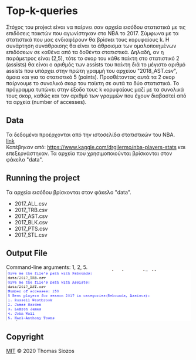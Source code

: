 # Top-k-queries

Στόχος του project είναι να παίρνει σαν αρχεία εισόδου στατιστικά με τις
επιδόσεις παικτών που αγωνίστηκαν στο NBA το 2017. Σύμφωνα με τα στατιστικά
που μας ενδιαφέρουν θα βρίσκει τους κορυφαίους k. Η συνάρτηση συνάθροισης θα
είναι το άθροισμα των ομαλοποιημένων επιδόσεων σε καθένα από τα δοθέντα στατιστικά.
Δηλαδή, αν η παράμετρος είναι (2,5), τότε το σκορ του κάθε παίκτη στο στατιστικό 2
(assists) θα είναι ο αριθμός των assists του παίκτη διά το μέγιστο αριθμό assists
που υπάρχει στην πρώτη γραμμή του αρχείου "2018_AST.csv", όμοια και για το στατιστικό
5 (points). Προσθέτοντας αυτά τα 2 σκορ παίρνουμε το συνολικό σκορ του παίκτη σε
αυτά τα δύο στατιστικά. Το πρόγραμμα τυπώνει στην έξοδο τους k κορυφαίους μαζί με
τα συνολικά τους σκορ, καθώς και τον αριθμό των γραμμών που έχουν διαβαστεί από
τα αρχεία (number of accesses).

## Data

Τα δεδομένα προέρχονται από την ιστοσελίδα στατιστικών του NBA.<br/>
[link](https://www.basketball-reference.com/)<br/>
Κατέβηκαν από: https://www.kaggle.com/drgilermo/nba-players-stats και επεξεργάστηκαν.
Τα αρχεία που χρησιμοποιούνται βρίσκονται στον φάκελο "data".


## Running the project

Τα αρχεία εισόδου βρίσκονται στον φάκελο "data".<br/>
* 2017_ALL.csv
* 2017_TRB.csv
* 2017_AST.csv
* 2017_BLK.csv
* 2017_PTS.csv
* 2017_STL.csv

## Output File

Command-line arguments: 1, 2, 5.<br/>
![Alt Text](/output/result.png)

## Copyright
[MIT](https://github.com/SiozosThomas/Top-k-queries/blob/master/LICENSE) © 2020 Thomas Siozos

